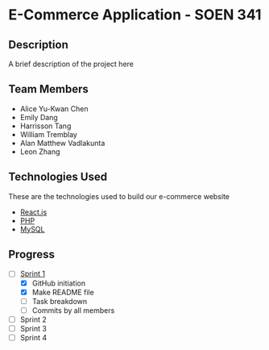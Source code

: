 # E-Commerce Application - SOEN 341

## Description
A brief description of the project here

## Team Members
- Alice Yu-Kwan Chen
- Emily Dang
- Harrisson Tang
- William Tremblay
- Alan Matthew Vadlakunta
- Leon Zhang

## Technologies Used
These are the technologies used to build our e-commerce website
* [React.js](https://reactjs.org/)
* [PHP](https://www.php.net/)
* [MySQL](https://www.mysql.com/)

## Progress
- [ ] [Sprint 1](https://moodle.concordia.ca/moodle/pluginfile.php/5314863/mod_assign/introattachment/0/SOEN%20341%20Project%20Description%20and%20Sprint%201.docx?forcedownload=1)
  - [x] GitHub initiation
  - [x] Make README file
  - [ ] Task breakdown
  - [ ] Commits by all members

- [ ] Sprint 2
- [ ] Sprint 3
- [ ] Sprint 4
